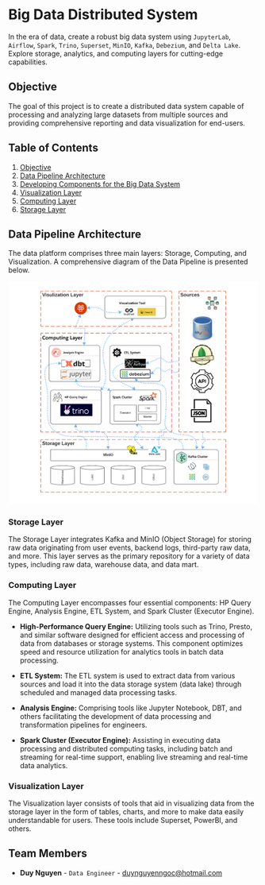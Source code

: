 # Big Data Distributed System

In the era of data, create a robust big data system using `JupyterLab`, `Airflow`, `Spark`, `Trino`, `Superset`, `MinIO`, `Kafka`, `Debezium`, and `Delta Lake`. Explore storage, analytics, and computing layers for cutting-edge capabilities.

## Objective
The goal of this project is to create a distributed data system capable of processing and analyzing large datasets from multiple sources and providing comprehensive reporting and data visualization for end-users.

##  Table of Contents
1. [Objective](#objective)
2. [Data Pipeline Architecture](#data-pipeline-architecture)
3. [Developing Components for the Big Data System](./documents/developer.md)
4. [Visualization Layer](./documents/visualization.md)
5. [Computing Layer](./documents/computing.md)
6. [Storage Layer](./documents/storage.md)


## Data Pipeline Architecture

The data platform comprises three main layers: Storage, Computing, and Visualization. A comprehensive diagram of the Data Pipeline is presented below.

![Data Architecture](./documents/images/DataArchitecture.png)


### Storage Layer

The Storage Layer integrates Kafka and MinIO (Object Storage) for storing raw data originating from user events, backend logs, third-party raw data, and more. This layer serves as the primary repository for a variety of data types, including raw data, warehouse data, and data mart.

### Computing Layer

The Computing Layer encompasses four essential components: HP Query Engine, Analysis Engine, ETL System, and Spark Cluster (Executor Engine).

- **High-Performance Query Engine:** Utilizing tools such as Trino, Presto, and similar software designed for efficient access and processing of data from databases or storage systems. This component optimizes speed and resource utilization for analytics tools in batch data processing.

- **ETL System:** The ETL system is used to extract data from various sources and load it into the data storage system (data lake) through scheduled and managed data processing tasks.

- **Analysis Engine:** Comprising tools like Jupyter Notebook, DBT, and others facilitating the development of data processing and transformation pipelines for engineers.

- **Spark Cluster (Executor Engine):** Assisting in executing data processing and distributed computing tasks, including batch and streaming for real-time support, enabling live streaming and real-time data analytics.

### Visualization Layer

The Visualization layer consists of tools that aid in visualizing data from the storage layer in the form of tables, charts, and more to make data easily understandable for users. These tools include Superset, PowerBI, and others.





## Team Members

- **Duy Nguyen** - `Data Engineer` - duynguyenngoc@hotmail.com